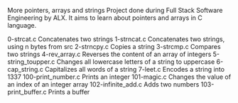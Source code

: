 More pointers, arrays and strings
Project done during Full Stack Software Engineering by ALX. It aims to learn about pointers and arrays in C language.

0-strcat.c		Concatenates two strings
1-strncat.c		Concatenates two strings, using n bytes from src
2-strncpy.c		Copies a string
3-strcmp.c		Compares two strings
4-rev_array.c		Reverses the content of an array of integers
5-string_toupper.c	Changes all lowercase letters of a string to uppercase
6-cap_string.c		Capitalizes all words of a string
7-leet.c		Encodes a string into 1337
100-print_number.c	Prints an integer
101-magic.c		Changes the value of an index of an integer array
102-infinite_add.c	Adds two numbers
103-print_buffer.c	Prints a buffer
